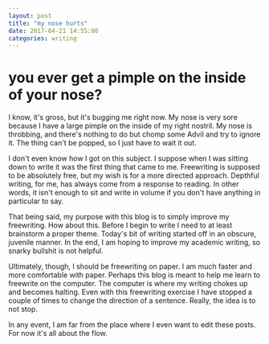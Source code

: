```yaml
---
layout: post
title: "my nose hurts"
date: 2017-04-21 14:55:00
categories: writing
---
```


# you ever get a pimple on the inside of your nose?

I know, it's gross, but it's bugging me right now. My nose is very sore because I have a large pimple on the inside of my right nostril. My nose is throbbing, and there's nothing to do but chomp some Advil and try to ignore it. The thing can't be popped, so I just have to wait it out.

I don't even know how I got on this subject. I suppose when I was sitting down to write it was the first thing that came to me. Freewriting is supposed to be absolutely free, but my wish is for a more directed approach. Depthful writing, for me, has always come from a response to reading. In other words, it isn't enough to sit and write in volume if you don't have anything in particular to say.

That being said, my purpose with this blog is to simply improve my freewriting. How about this. Before I begin to write I need to at least brainstorm a proper theme. Today's bit of writing started off in an obscure, juvenile manner. In the end, I am hoping to improve my academic writing, so snarky bullshit is not helpful.

Ultimately, though, I should be freewriting on paper. I am much faster and more comfortable with paper. Perhaps this blog is meant to help me learn to freewrite on the computer. The computer is where my writing chokes up and becomes halting. Even with this freewriting exercise I have stopped a couple of times to change the direction of a sentence. Really, the idea is to not stop.

In any event, I am far from the place where I even want to edit these posts. For now it's all about the flow.

